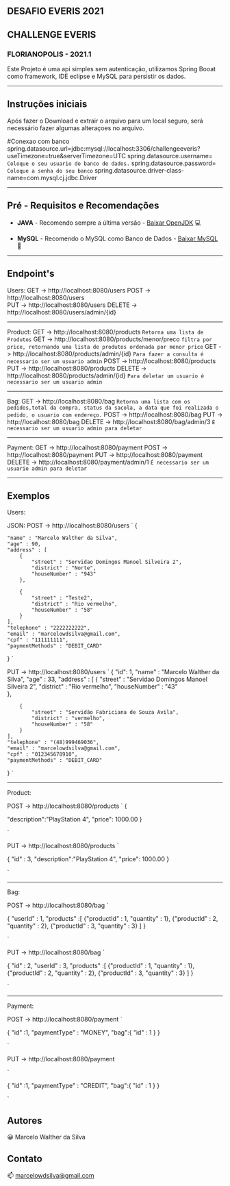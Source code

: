 ## DESAFIO EVERIS 2021
## CHALLENGE EVERIS
### FLORIANOPOLIS - 2021.1
Este Projeto é uma api simples sem autenticação, utilizamos Spring Booat como framework, IDE eclipse e MySQL para persistir os dados.

------------------------------------
## Instruções iniciais

Após fazer o Download e extrair o arquivo para um local seguro, será necessário fazer algumas alteraçoes no arquivo.

#Conexao com banco
spring.datasource.url=jdbc:mysql://localhost:3306/challengeeveris?useTimezone=true&serverTimezone=UTC
spring.datasource.username= `Coloque o seu usuario do banco de dados.`
spring.datasource.password= `Coloque a senha do seu banco`
spring.datasource.driver-class-name=com.mysql.cj.jdbc.Driver

------------------------------------

## Pré - Requisitos e Recomendações

- **JAVA** - Recomendo sempre a última versão - [Baixar OpenJDK](http://jdk.java.net/archive/) :computer:

- **MySQL** - Recomendo o MySQL como Banco de Dados - [Baixar MySQL](https://www.mysql.com/downloads/) :bank:

------------------------------------
## Endpoint's
Users:
     GET -> http://localhost:8080/users
     POST -> http://localhost:8080/users     
     PUT -> http://localhost:8080/users
    DELETE -> http://localhost:8080/users/admin/{id}
    
------------------------------------    
Product:
     GET -> http://localhost:8080/products `Retorna uma lista de Produtos`
     GET -> http://localhost:8080/products/menor/preco `filtra por price, retornando uma lista de produtos ordenada por menor price`
     GET -> http://localhost:8080/products/admin/{id} `Para fazer a consulta é necessario ser um usuario admin`
     POST -> http://localhost:8080/products
     PUT -> http://localhost:8080/products 
     DELETE -> http://localhost:8080/products/admin/{id} `Para deletar um usuario é necessario ser um usuario admin`
     
------------------------------------
Bag:
    GET -> http://localhost:8080/bag `Retorna uma lista com os pedidos,total da compra, status da sacola, a data que foi realizada o pedido, o usuario com endereço.`
    POST -> http://localhost:8080/bag
    PUT -> http://localhost:8080/bag
    DELETE -> http://localhost:8080/bag/admin/3 `É necessario ser um usuario admin para deletar`
    
------------------------------------    
Payment:
    GET -> http://localhost:8080/payment
    POST -> http://localhost:8080/payment
    PUT -> http://localhost:8080/payment
    DELETE -> http://localhost:8080/payment/admin/1 `É necessario ser um usuario admin para deletar` 
    
------------------------------------

## Exemplos

Users:

 
 
 JSON: 
  POST -> http://localhost:8080/users
  `
  {
   
    "name" : "Marcelo Walther da Silva",
    "age" : 90,
    "address" : [
        {
            "street" : "Servidao Domingos Manoel Silveira 2",
            "district" : "Norte",
            "houseNumber" : "943"            
        },
 
        {
            "street" : "Teste2",
            "district" : "Rio vermelho",
            "houseNumber" : "58"
        }
    ],
    "telephone" : "2222222222",
    "email" : "marcelowdsilva@gmail.com",
    "cpf" : "111111111",
    "paymentMethods" : "DEBIT_CARD"
}
`

PUT -> http://localhost:8080/users
`
  {
    "id": 1,
    "name" : "Marcelo Walther da Silva",
    "age" : 33,
    "address" : [
        {
            "street" : "Servidao Domingos Manoel Silveira 2",
            "district" : "Rio vermelho",
            "houseNumber" : "43"            
        },
 
        {
            "street" : "Servidão Fabriciana de Souza Avila",
            "district" : "vermelho",
            "houseNumber" : "58"
        }
    ],
    "telephone" : "(48)999469036",
    "email" : "marcelowdsilva@gmail.com",
    "cpf" : "012345678910",
    "paymentMethods" : "DEBIT_CARD"
}
`

------------------------------------

Product:
 
 POST -> http://localhost:8080/products
 `
 {
  
   "description":"PlayStation 4",
   "price": 1000.00
}
 
 `

  PUT -> http://localhost:8080/products 
`

{
   "id" : 3,
    "description":"PlayStation 4",
   "price": 1000.00
}


`

------------------------------------

Bag:

 POST -> http://localhost:8080/bag
`

{
    "userId" : 1,
    "products" :[
        {"productId" : 1, "quantity" : 1},
        {"productId" : 2, "quantity" : 2},
        {"productId" : 3, "quantity" : 3}
    ]
}


`

  PUT -> http://localhost:8080/bag
`

{
    "id" : 2,
   "userId" : 3,
    "products" :[
        {"productId" : 1, "quantity" : 1},
        {"productId" : 2, "quantity" : 2},
        {"productId" : 3, "quantity" : 3}
    ]
}


`

------------------------------------

Payment:

  POST -> http://localhost:8080/payment
  `
  
  {
    "id" :1,
    "paymentType" : "MONEY",
    "bag":{
        "id" : 1
    }
}
  
  
  `
  
  PUT -> http://localhost:8080/payment
  
  `
  
  {
    "id" :1,
    "paymentType" : "CREDIT",
    "bag":{
        "id" : 1
    }
}
  
  
  ` 


## Autores

:grinning: Marcelo Walther da Silva

## Contato

:mailbox: marcelowdsilva@gmail.com
